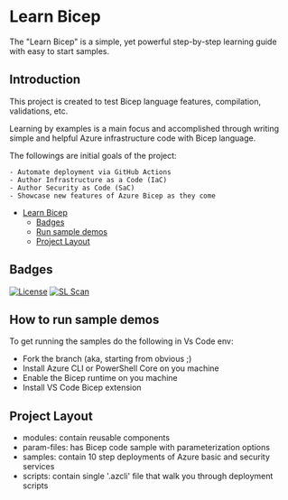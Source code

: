 # Learn Bicep 

The "Learn Bicep" is a simple, yet powerful step-by-step learning guide with easy to start samples.

## Introduction

This project is created to test Bicep language features, compilation, validations, etc.

Learning by examples is a main focus and accomplished through writing simple and helpful Azure infrastructure code with Bicep language.


The followings are initial goals of the project:

    - Automate deployment via GitHub Actions
    - Author Infrastructure as a Code (IaC)
    - Author Security as Code (SaC)
    - Showcase new features of Azure Bicep as they come

- [Learn Bicep](#introduction)
  - [Badges](#badges)
  - [Run sample demos](#Run-sample-demos)
  - [Project Layout](#Project-Layout)

## Badges

[![License](https://img.shields.io/badge/License-Apache%202.0-yellowgreen.svg)](https://opensource.org/licenses/Apache-2.0)
[![SL Scan](https://github.com/ElYusubov/Learn-Bicep/actions/workflows/shiftleft-analysis.yml/badge.svg)](https://github.com/ElYusubov/Learn-Bicep/actions/workflows/shiftleft-analysis.yml)

## How to run sample demos
To get running the samples do the following in Vs Code env:
- Fork the branch (aka, starting from obvious ;)
- Install Azure CLI or PowerShell Core on you machine
- Enable the Bicep runtime on you machine
- Install VS Code Bicep extension

## Project Layout
- modules: contain reusable components
- param-files: has Bicep code sample with parameterization options
- samples: contain 10 step deployments of Azure basic and security services
- scripts: contain single '.azcli' file that walk you through deployment scripts
